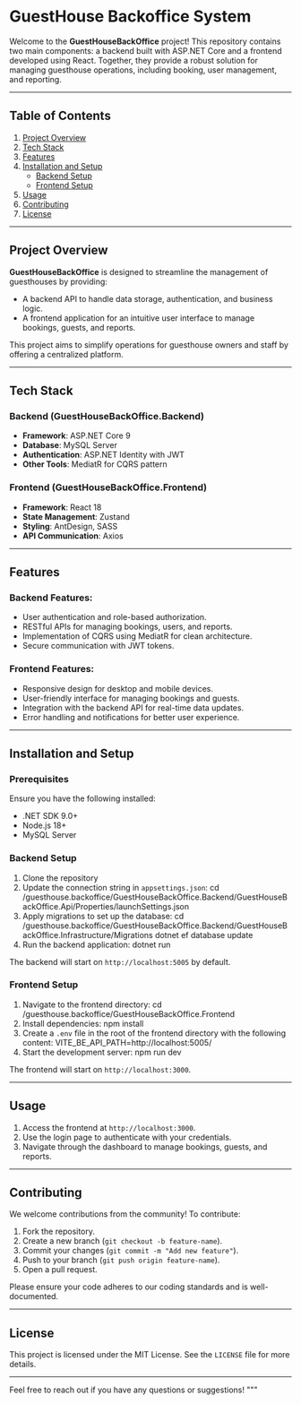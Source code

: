 # GuestHouse Backoffice System

Welcome to the **GuestHouseBackOffice** project! This repository contains two main components: a backend built with ASP.NET Core and a frontend developed using React. Together, they provide a robust solution for managing guesthouse operations, including booking, user management, and reporting.

---

## Table of Contents
1. [Project Overview](#project-overview)
2. [Tech Stack](#tech-stack)
3. [Features](#features)
4. [Installation and Setup](#installation-and-setup)
    - [Backend Setup](#backend-setup)
    - [Frontend Setup](#frontend-setup)
5. [Usage](#usage)
6. [Contributing](#contributing)
7. [License](#license)

---

## Project Overview

**GuestHouseBackOffice** is designed to streamline the management of guesthouses by providing:
- A backend API to handle data storage, authentication, and business logic.
- A frontend application for an intuitive user interface to manage bookings, guests, and reports.

This project aims to simplify operations for guesthouse owners and staff by offering a centralized platform.

---

## Tech Stack

### Backend (GuestHouseBackOffice.Backend)
- **Framework**: ASP.NET Core 9
- **Database**: MySQL Server
- **Authentication**: ASP.NET Identity with JWT
- **Other Tools**: MediatR for CQRS pattern

### Frontend (GuestHouseBackOffice.Frontend)
- **Framework**: React 18
- **State Management**: Zustand
- **Styling**: AntDesign, SASS
- **API Communication**: Axios

---

## Features

### Backend Features:
- User authentication and role-based authorization.
- RESTful APIs for managing bookings, users, and reports.
- Implementation of CQRS using MediatR for clean architecture.
- Secure communication with JWT tokens.

### Frontend Features:
- Responsive design for desktop and mobile devices.
- User-friendly interface for managing bookings and guests.
- Integration with the backend API for real-time data updates.
- Error handling and notifications for better user experience.

---

## Installation and Setup

### Prerequisites
Ensure you have the following installed:
- .NET SDK 9.0+
- Node.js 18+
- MySQL Server

### Backend Setup
1. Clone the repository
2. Update the connection string in `appsettings.json`:
   cd /guesthouse.backoffice/GuestHouseBackOffice.Backend/GuestHouseBackOffice.Api/Properties/launchSettings.json
3. Apply migrations to set up the database:
    cd /guesthouse.backoffice/GuestHouseBackOffice.Backend/GuestHouseBackOffice.Infrastructure/Migrations
   dotnet ef database update
4. Run the backend application:
    dotnet run

The backend will start on `http://localhost:5005` by default.

### Frontend Setup
1. Navigate to the frontend directory:
   cd /guesthouse.backoffice/GuestHouseBackOffice.Frontend
2. Install dependencies:
   npm install
3. Create a `.env` file in the root of the frontend directory with the following content:
   VITE_BE_API_PATH=http://localhost:5005/
4. Start the development server:
    npm run dev

The frontend will start on `http://localhost:3000`.

---

## Usage

1. Access the frontend at `http://localhost:3000`.
2. Use the login page to authenticate with your credentials.
3. Navigate through the dashboard to manage bookings, guests, and reports.

---

## Contributing

We welcome contributions from the community! To contribute:
1. Fork the repository.
2. Create a new branch (`git checkout -b feature-name`).
3. Commit your changes (`git commit -m "Add new feature"`).
4. Push to your branch (`git push origin feature-name`).
5. Open a pull request.

Please ensure your code adheres to our coding standards and is well-documented.

---

## License

This project is licensed under the MIT License. See the `LICENSE` file for more details.

---

Feel free to reach out if you have any questions or suggestions!
"""